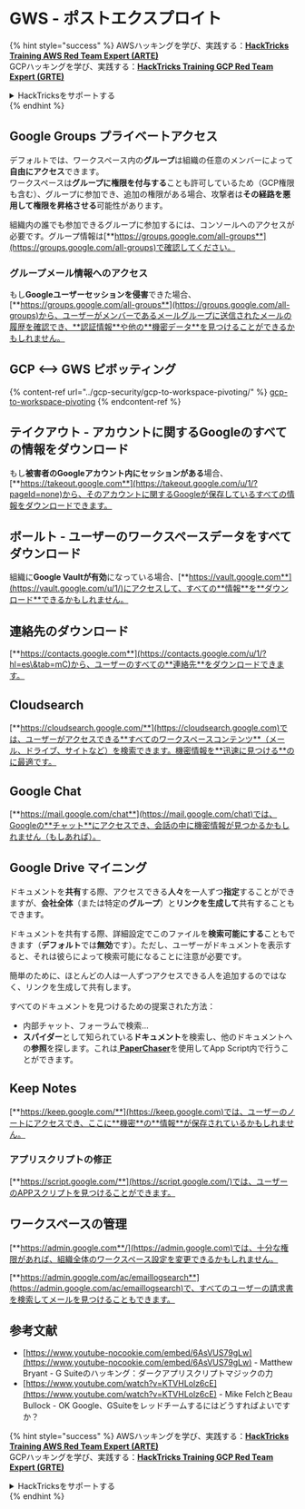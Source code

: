 # GWS - ポストエクスプロイト

{% hint style="success" %}
AWSハッキングを学び、実践する：<img src="../../.gitbook/assets/image (1) (1) (1).png" alt="" data-size="line">[**HackTricks Training AWS Red Team Expert (ARTE)**](https://training.hacktricks.xyz/courses/arte)<img src="../../.gitbook/assets/image (1) (1) (1).png" alt="" data-size="line">\
GCPハッキングを学び、実践する：<img src="../../.gitbook/assets/image (2).png" alt="" data-size="line">[**HackTricks Training GCP Red Team Expert (GRTE)**<img src="../../.gitbook/assets/image (2).png" alt="" data-size="line">](https://training.hacktricks.xyz/courses/grte)

<details>

<summary>HackTricksをサポートする</summary>

* [**サブスクリプションプラン**](https://github.com/sponsors/carlospolop)を確認してください！
* **💬 [**Discordグループ**](https://discord.gg/hRep4RUj7f)または[**Telegramグループ**](https://t.me/peass)に参加するか、**Twitter** 🐦 [**@hacktricks\_live**](https://twitter.com/hacktricks_live)**をフォローしてください。**
* **[**HackTricks**](https://github.com/carlospolop/hacktricks)および[**HackTricks Cloud**](https://github.com/carlospolop/hacktricks-cloud)のGitHubリポジトリにPRを提出してハッキングトリックを共有してください。**

</details>
{% endhint %}

## Google Groups プライベートアクセス

デフォルトでは、ワークスペース内の**グループ**は組織の任意のメンバーによって**自由にアクセス**できます。\
ワークスペースは**グループに権限を付与する**ことも許可しているため（GCP権限も含む）、グループに参加でき、追加の権限がある場合、攻撃者は**その経路を悪用して権限を昇格させる**可能性があります。

組織内の誰でも参加できるグループに参加するには、コンソールへのアクセスが必要です。グループ情報は[**https://groups.google.com/all-groups**](https://groups.google.com/all-groups)で確認してください。

### グループメール情報へのアクセス

もし**Googleユーザーセッションを侵害**できた場合、[**https://groups.google.com/all-groups**](https://groups.google.com/all-groups)から、ユーザーがメンバーであるメールグループに送信されたメールの履歴を確認でき、**認証情報**や他の**機密データ**を見つけることができるかもしれません。

## GCP <--> GWS ピボッティング

{% content-ref url="../gcp-security/gcp-to-workspace-pivoting/" %}
[gcp-to-workspace-pivoting](../gcp-security/gcp-to-workspace-pivoting/)
{% endcontent-ref %}

## テイクアウト - アカウントに関するGoogleのすべての情報をダウンロード

もし**被害者のGoogleアカウント内にセッションがある**場合、[**https://takeout.google.com**](https://takeout.google.com/u/1/?pageId=none)から、そのアカウントに関するGoogleが保存しているすべての情報をダウンロードできます。

## ボールト - ユーザーのワークスペースデータをすべてダウンロード

組織に**Google Vaultが有効**になっている場合、[**https://vault.google.com**](https://vault.google.com/u/1/)にアクセスして、すべての**情報**を**ダウンロード**できるかもしれません。

## 連絡先のダウンロード

[**https://contacts.google.com**](https://contacts.google.com/u/1/?hl=es\&tab=mC)から、ユーザーのすべての**連絡先**をダウンロードできます。

## Cloudsearch

[**https://cloudsearch.google.com/**](https://cloudsearch.google.com)では、ユーザーがアクセスできる**すべてのワークスペースコンテンツ**（メール、ドライブ、サイトなど）を検索できます。機密情報を**迅速に見つける**のに最適です。

## Google Chat

[**https://mail.google.com/chat**](https://mail.google.com/chat)では、Googleの**チャット**にアクセスでき、会話の中に機密情報が見つかるかもしれません（もしあれば）。

## Google Drive マイニング

ドキュメントを**共有**する際、アクセスできる**人々**を一人ずつ**指定**することができますが、**会社全体**（または特定の**グループ**）と**リンクを生成して**共有することもできます。

ドキュメントを共有する際、詳細設定でこのファイルを**検索可能にする**こともできます（**デフォルト**では**無効**です）。ただし、ユーザーがドキュメントを表示すると、それは彼らによって検索可能になることに注意が必要です。

簡単のために、ほとんどの人は一人ずつアクセスできる人を追加するのではなく、リンクを生成して共有します。

すべてのドキュメントを見つけるための提案された方法：

* 内部チャット、フォーラムで検索...
* **スパイダー**として知られている**ドキュメント**を検索し、他のドキュメントへの**参照**を探します。これは[ **PaperChaser**](https://github.com/mandatoryprogrammer/PaperChaser)を使用してApp Script内で行うことができます。

## **Keep Notes**

[**https://keep.google.com/**](https://keep.google.com)では、ユーザーのノートにアクセスでき、ここに**機密**の**情報**が保存されているかもしれません。

### アプリスクリプトの修正

[**https://script.google.com/**](https://script.google.com/)では、ユーザーのAPPスクリプトを見つけることができます。

## **ワークスペースの管理**

[**https://admin.google.com**/](https://admin.google.com)では、十分な権限があれば、組織全体のワークスペース設定を変更できるかもしれません。

[**https://admin.google.com/ac/emaillogsearch**](https://admin.google.com/ac/emaillogsearch)で、すべてのユーザーの請求書を検索してメールを見つけることもできます。

## 参考文献

* [https://www.youtube-nocookie.com/embed/6AsVUS79gLw](https://www.youtube-nocookie.com/embed/6AsVUS79gLw) - Matthew Bryant - G Suiteのハッキング：ダークアプリスクリプトマジックの力
* [https://www.youtube.com/watch?v=KTVHLolz6cE](https://www.youtube.com/watch?v=KTVHLolz6cE) - Mike FelchとBeau Bullock - OK Google、GSuiteをレッドチームするにはどうすればよいですか？

{% hint style="success" %}
AWSハッキングを学び、実践する：<img src="../../.gitbook/assets/image (1) (1) (1).png" alt="" data-size="line">[**HackTricks Training AWS Red Team Expert (ARTE)**](https://training.hacktricks.xyz/courses/arte)<img src="../../.gitbook/assets/image (1) (1) (1).png" alt="" data-size="line">\
GCPハッキングを学び、実践する：<img src="../../.gitbook/assets/image (2).png" alt="" data-size="line">[**HackTricks Training GCP Red Team Expert (GRTE)**<img src="../../.gitbook/assets/image (2).png" alt="" data-size="line">](https://training.hacktricks.xyz/courses/grte)

<details>

<summary>HackTricksをサポートする</summary>

* [**サブスクリプションプラン**](https://github.com/sponsors/carlospolop)を確認してください！
* **💬 [**Discordグループ**](https://discord.gg/hRep4RUj7f)または[**Telegramグループ**](https://t.me/peass)に参加するか、**Twitter** 🐦 [**@hacktricks\_live**](https://twitter.com/hacktricks_live)**をフォローしてください。**
* **[**HackTricks**](https://github.com/carlospolop/hacktricks)および[**HackTricks Cloud**](https://github.com/carlospolop/hacktricks-cloud)のGitHubリポジトリにPRを提出してハッキングトリックを共有してください。**

</details>
{% endhint %}
